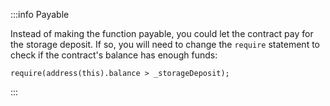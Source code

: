 :::info Payable

Instead of making the function payable, you could let the contract pay for the storage deposit.
If so, you will need to change the `require` statement to check if the contract's balance has enough funds:

```solidity
require(address(this).balance > _storageDeposit);
```

:::
